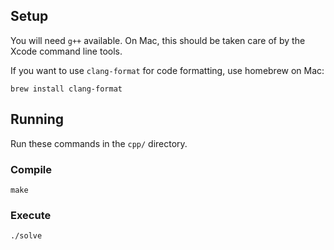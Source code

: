 ## Setup

You will need `g++` available.  On Mac, this should be taken care of by the Xcode command line tools.

If you want to use `clang-format` for code formatting, use homebrew on Mac:
```
brew install clang-format
```

## Running

Run these commands in the `cpp/` directory.

### Compile
```
make
```

### Execute
```
./solve
```
